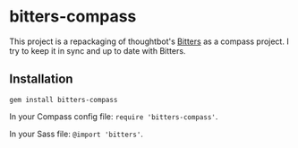 # bitters-compass

This project is a repackaging of thoughtbot's [Bitters](http://bitters.bourbon.io/) as a compass project.
I try to keep it in sync and up to date with Bitters.

## Installation

`gem install bitters-compass`

In your Compass config file: `require 'bitters-compass'`.

In your Sass file: `@import 'bitters'`.
